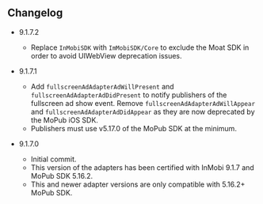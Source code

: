 ## Changelog
* 9.1.7.2
     * Replace `InMobiSDK` with `ImMobiSDK/Core` to exclude the Moat SDK in order to avoid UIWebView deprecation issues.

* 9.1.7.1
     * Add `fullscreenAdAdapterAdWillPresent` and `fullscreenAdAdapterAdDidPresent` to notify publishers of the fullscreen ad show event. Remove `fullscreenAdAdapterAdWillAppear` and  `fullscreenAdAdapterAdDidAppear` as they are now deprecated by the MoPub iOS SDK.
     * Publishers must use v5.17.0 of the MoPub SDK at the minimum.

* 9.1.7.0
     * Initial commit.
     * This version of the adapters has been certified with InMobi 9.1.7 and MoPub SDK 5.16.2.
     * This and newer adapter versions are only compatible with 5.16.2+ MoPub SDK.